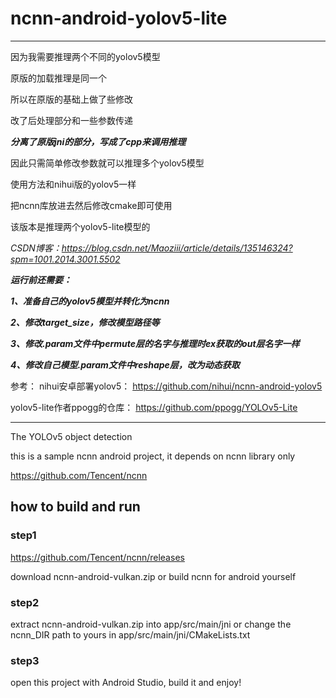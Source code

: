 # ncnn-android-yolov5-lite

-----------------------------------------------------------------------

因为我需要推理两个不同的yolov5模型

原版的加载推理是同一个

所以在原版的基础上做了些修改

改了后处理部分和一些参数传递

***分离了原版jni的部分，写成了cpp来调用推理***

因此只需简单修改参数就可以推理多个yolov5模型

使用方法和nihui版的yolov5一样

把ncnn库放进去然后修改cmake即可使用

该版本是推理两个yolov5-lite模型的

*CSDN博客：https://blog.csdn.net/Maoziii/article/details/135146324?spm=1001.2014.3001.5502*

***运行前还需要：***

***1、准备自己的yolov5模型并转化为ncnn***

***2、修改target_size，修改模型路径等***

***3、修改.param文件中permute层的名字与推理时ex获取的out层名字一样***

***4、修改自己模型.param文件中reshape层，改为动态获取***

参考：
nihui安卓部署yolov5：
https://github.com/nihui/ncnn-android-yolov5

yolov5-lite作者ppogg的仓库：
https://github.com/ppogg/YOLOv5-Lite


-----------------------------------------------------------------------

The YOLOv5 object detection

this is a sample ncnn android project, it depends on ncnn library only

https://github.com/Tencent/ncnn

## how to build and run
### step1
https://github.com/Tencent/ncnn/releases

download ncnn-android-vulkan.zip or build ncnn for android yourself

### step2
extract ncnn-android-vulkan.zip into app/src/main/jni or change the ncnn_DIR path to yours in app/src/main/jni/CMakeLists.txt

### step3
open this project with Android Studio, build it and enjoy!

